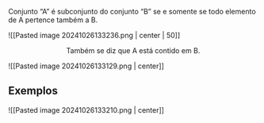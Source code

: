 Conjunto “A” é subconjunto do conjunto “B” se e somente se todo elemento de A pertence também a B.

![[Pasted image 20241026133236.png | center | 50]]

<center>Também se diz que A está contido em B.</center>

![[Pasted image 20241026133129.png | center]]

## Exemplos
![[Pasted image 20241026133210.png | center]]